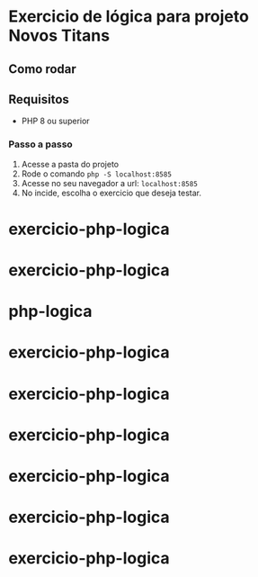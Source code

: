 # Exercicio de lógica para projeto Novos Titans

## Como rodar

## Requisitos
- PHP 8  ou superior

### Passo a passo
1. Acesse a pasta do projeto
2. Rode o comando `php -S localhost:8585`
3. Acesse no seu navegador a url: `localhost:8585`
4. No incide, escolha o exercicio que deseja testar.

# exercicio-php-logica
# exercicio-php-logica
# php-logica
# exercicio-php-logica
# exercicio-php-logica
# exercicio-php-logica
# exercicio-php-logica
# exercicio-php-logica
# exercicio-php-logica
